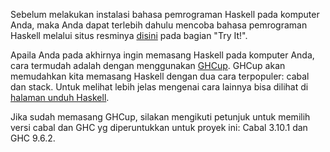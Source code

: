 Sebelum melakukan instalasi bahasa pemrograman Haskell pada komputer Anda, maka Anda dapat terlebih dahulu mencoba bahasa pemrograman Haskell melalui situs resminya [disini](http://haskell.org) pada bagian "Try It!".

Apaila Anda pada akhirnya ingin memasang Haskell pada komputer Anda, cara termudah adalah dengan menggunakan [GHCup](https://www.haskell.org/ghcup/#). GHCup akan memudahkan kita memasang Haskell dengan dua cara terpopuler: cabal dan stack. Untuk melihat lebih jelas mengenai cara lainnya bisa dilihat di [halaman unduh Haskell](https://www.haskell.org/downloads/).


Jika sudah memasang GHCup, silakan mengikuti petunjuk untuk memilih versi cabal dan GHC yg diperuntukkan untuk proyek ini: Cabal 3.10.1 dan GHC 9.6.2.

